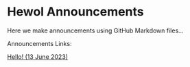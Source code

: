 # Hewol Announcements
Here we make announcements using GitHub Markdown files...

Announcements Links:

[Hello! (13 June 2023)](https://github.com/hewol/announcements/tree/main)
